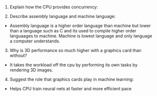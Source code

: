 <!-- Answers to the Short Answer Essay Questions go here -->

1.  Explain how the CPU provides concurrency:

2)  Describe assembly language and machine language:

* Assembly language is a higher order language than machine but lower than a language such as C and its used to compile higher order languaages to machine. Machine is lowest language and only language a computer understands.

3.  Why is 3D performance so much higher with a graphics card than without?

* It takes the workload off the cpu by performing its own tasks by rendering 3D images.

4.  Suggest the role that graphics cards play in machine learning:

* Helps CPU train neural nets at faster and more efficient pace
